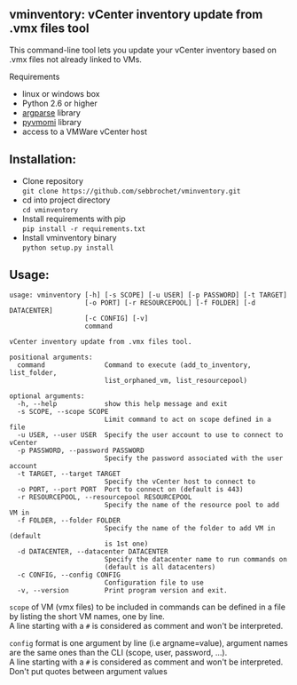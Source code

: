 ## vminventory: vCenter inventory update from .vmx files tool 

This command-line tool lets you update your vCenter inventory based on .vmx files not already linked to VMs.

Requirements
* linux or windows box
* Python 2.6 or higher
* [argparse](https://docs.python.org/3/library/argparse.html) library
* [pyvmomi](https://github.com/vmware/pyvmomi) library
* access to a VMWare vCenter host

Installation:
-------------
* Clone repository   
`git clone https://github.com/sebbrochet/vminventory.git`
* cd into project directory   
`cd vminventory`
* Install requirements with pip   
`pip install -r requirements.txt`
* Install vminventory binary   
`python setup.py install`

Usage:
------

```
usage: vminventory [-h] [-s SCOPE] [-u USER] [-p PASSWORD] [-t TARGET]
                   [-o PORT] [-r RESOURCEPOOL] [-f FOLDER] [-d DATACENTER]
                   [-c CONFIG] [-v]
                   command

vCenter inventory update from .vmx files tool.

positional arguments:
  command               Command to execute (add_to_inventory, list_folder,
                        list_orphaned_vm, list_resourcepool)

optional arguments:
  -h, --help            show this help message and exit
  -s SCOPE, --scope SCOPE
                        Limit command to act on scope defined in a file
  -u USER, --user USER  Specify the user account to use to connect to vCenter
  -p PASSWORD, --password PASSWORD
                        Specify the password associated with the user account
  -t TARGET, --target TARGET
                        Specify the vCenter host to connect to
  -o PORT, --port PORT  Port to connect on (default is 443)
  -r RESOURCEPOOL, --resourcepool RESOURCEPOOL
                        Specify the name of the resource pool to add VM in
  -f FOLDER, --folder FOLDER
                        Specify the name of the folder to add VM in (default
                        is 1st one)
  -d DATACENTER, --datacenter DATACENTER
                        Specify the datacenter name to run commands on
                        (default is all datacenters)
  -c CONFIG, --config CONFIG
                        Configuration file to use
  -v, --version         Print program version and exit.
```

`scope` of VM (vmx files) to be included in commands can be defined in a file by listing the short VM names, one by line.   
A line starting with a `#` is considered as comment and won't be interpreted.     

`config` format is one argument by line (i.e argname=value), argument names are the same ones than the CLI (scope, user, password, ...).   
A line starting with a `#` is considered as comment and won't be interpreted.    
Don't put quotes between argument values
